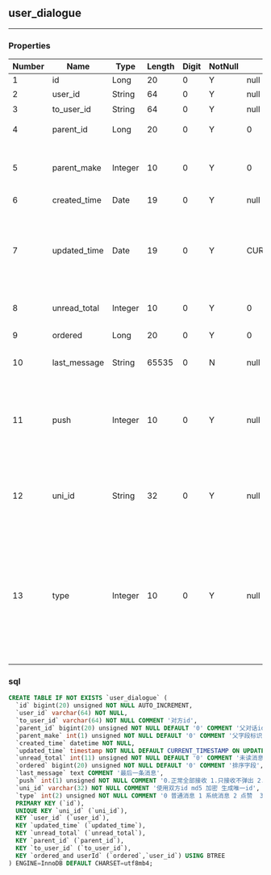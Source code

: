 ## user_dialogue
---
### Properties
Number|Name|Type|Length|Digit|NotNull|Default|Remark
  ---|---|---|---|---|---|---|---
1|	id|	Long|	20|	0|	Y|	null|	   
2|	user_id|	String|	64|	0|	Y|	null|	用户id
3|	to_user_id|	String|	64|	0|	Y|	null|	对方id   
4|	parent_id|	Long|	20|	0|	Y|	0|	父对话id   
5|	parent_make|	Integer|	10|	0|	Y|	0|	父字段标识位 0 不是 1 是   
6|	created_time|	Date|	19|	0|	Y|	null|	   
7|	updated_time|	Date|	19|	0|	Y|	CURRENT_TIMESTAMP|	对话更新时间,会随新来的消息进行时间更新   
8|	unread_total|	Integer|	10|	0|	Y|	0|	未读消息数   
9|	ordered|	Long|	20|	0|	Y|	0|	排序字段   
10|	last_message|	String|	65535|	0|	N|	null|	最后一条消息   
11|	push|	Integer|	10|	0|	Y|	null|	0.正常全部接收 1.只接收不弹出 2.不接收不弹出   
12|	uni_id|	String|	32|	0|	Y|	null|	使用双方id md5 加密 生成唯一id   
13|	type|	Integer|	10|	0|	Y|	null|	0 普通消息 1 系统消息 2 点赞  3 关注 4 评论消息 5 作品 6 部落 7 签约 8 活动    


### sql
```sql
CREATE TABLE IF NOT EXISTS `user_dialogue` (
  `id` bigint(20) unsigned NOT NULL AUTO_INCREMENT,
  `user_id` varchar(64) NOT NULL,
  `to_user_id` varchar(64) NOT NULL COMMENT '对方id',
  `parent_id` bigint(20) unsigned NOT NULL DEFAULT '0' COMMENT '父对话id',
  `parent_make` int(1) unsigned NOT NULL DEFAULT '0' COMMENT '父字段标识位 0 不是 1 是',
  `created_time` datetime NOT NULL,
  `updated_time` timestamp NOT NULL DEFAULT CURRENT_TIMESTAMP ON UPDATE CURRENT_TIMESTAMP COMMENT '对话更新时间,会随新来的消息进行时间更新',
  `unread_total` int(11) unsigned NOT NULL DEFAULT '0' COMMENT '未读消息数',
  `ordered` bigint(20) unsigned NOT NULL DEFAULT '0' COMMENT '排序字段',
  `last_message` text COMMENT '最后一条消息',
  `push` int(1) unsigned NOT NULL COMMENT '0.正常全部接收 1.只接收不弹出 2.不接收不弹出',
  `uni_id` varchar(32) NOT NULL COMMENT '使用双方id md5 加密 生成唯一id',
  `type` int(2) unsigned NOT NULL COMMENT '0 普通消息 1 系统消息 2 点赞  3 关注 4 评论消息 5 作品 6 部落 7 签约 8 活动 ',
  PRIMARY KEY (`id`),
  UNIQUE KEY `uni_id` (`uni_id`),
  KEY `user_id` (`user_id`),
  KEY `updated_time` (`updated_time`),
  KEY `unread_total` (`unread_total`),
  KEY `parent_id` (`parent_id`),
  KEY `to_user_id` (`to_user_id`),
  KEY `ordered_and userId` (`ordered`,`user_id`) USING BTREE
) ENGINE=InnoDB DEFAULT CHARSET=utf8mb4;
```
